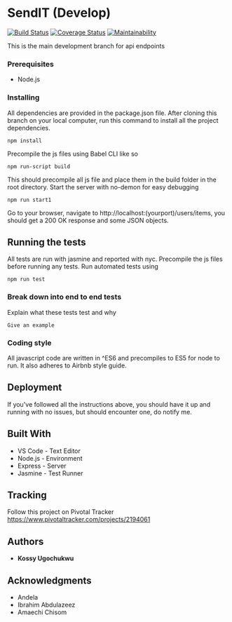 # SendIT (Develop)
[![Build Status](https://travis-ci.org/kuzko58/SendIT.svg?branch=develop)](https://travis-ci.org/kuzko58/SendIT)
[![Coverage Status](https://coveralls.io/repos/github/kuzko58/SendIT/badge.svg?branch=develop)](https://coveralls.io/github/kuzko58/SendIT?branch=develop)
[![Maintainability](https://api.codeclimate.com/v1/badges/b94eaeaf0362453ef9ea/maintainability)](https://codeclimate.com/github/kuzko58/SendIT/maintainability)

This is the main development branch for api endpoints

### Prerequisites

* Node.js

### Installing

All dependencies are provided in the package.json file.
After cloning this branch on your local computer, run this command to install all the project dependencies.

```
npm install
```
Precompile the js files using Babel CLI like so

```
npm run-script build
```
This should precompile all js file and place them in the build folder in the root directory.
Start the server with no-demon for easy debugging 

```
npm run start1
```
Go to your browser, navigate to http://localhost:(yourport)/users/items, you should get a 200 OK response and some JSON objects.

## Running the tests

All tests are run with jasmine and reported with nyc.
Precompile the js files before running any tests.
Run automated tests using

```
npm run test
```

### Break down into end to end tests

Explain what these tests test and why

```
Give an example
```

### Coding style

All javascript code are written in ^ES6 and precompiles to ES5 for node to run. It also adheres to Airbnb style guide.

## Deployment

If you've followed all the instructions above, you should have it up and running with no issues, but should encounter one, do notify me.

## Built With

* VS Code - Text Editor
* Node.js - Environment
* Express - Server
* Jasmine - Test Runner

## Tracking

Follow this project on Pivotal Tracker https://www.pivotaltracker.com/projects/2194061

## Authors

* **Kossy Ugochukwu** 

## Acknowledgments

* Andela
* Ibrahim Abdulazeez
* Amaechi Chisom
